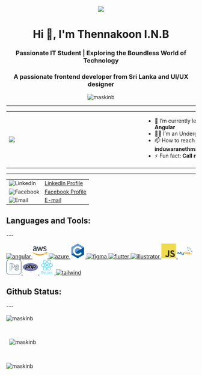<p align="center" ><img  src = "https://github.com/7oSkaaa/7oSkaaa/blob/main/Images/about_me.gif?raw=true" width = 100px></p>
<h1 align="center">Hi 👋, I'm Thennakoon I.N.B</h1>
<h3 align="center">Passionate IT Student | Exploring the Boundless World of Technology</h3>
<h3 align="center">A passionate frontend developer from Sri Lanka and UI/UX designer</h3>

<p align="center"> <img src="https://komarev.com/ghpvc/?username=maskinb&label=Profile%20views&color=0e75b6&style=flat" alt="maskinb"  width="200"/> </p>

 ---

<table align="center"  border="0">
  <tr>
    <td>
      <img src="https://github.com/7oSkaaa/7oSkaaa/blob/main/Images/Right_Side.gif?raw=true" width="350px" align="right">
    </td>
    <td>
      <ul>
        <li>🌱 I’m currently learning <b>React & Angular</b></li>
        <li>🧑‍🎓 I’m an Undergraduate at <b>NSBM</b></li>
        <li>📫 How to reach me: <b>induwaranethmal1322@gmail.com</b></li>
        <li>⚡ Fun fact: <b>Call me as Nethu</b></li>
      </ul>
    </td>
  </tr>
</table>

 ---


<table border="0" align="center" width="400px">
  <tr>
    <td>
      <img src="https://raw.githubusercontent.com/rahuldkjain/github-profile-readme-generator/master/src/images/icons/Social/linked-in-alt.svg" alt="LinkedIn" height="30" width="40" />
    </td>
    <td>
      <a href="https://linkedin.com/in/thennakoon-i-n-b" target="blank">LinkedIn Profile</a>
    </td>
  </tr>
  <tr>
    <td>
      <img src="https://raw.githubusercontent.com/rahuldkjain/github-profile-readme-generator/master/src/images/icons/Social/facebook.svg" alt="Facebook" height="30" width="40" />
    </td>
    <td>
      <a href="https://fb.com/induwara-nethmal" target="blank">Facebook Profile</a>
    </td>
  </tr>
   <tr>
    <td>
      <img src="https://raw.githubusercontent.com/rahuldkjain/github-profile-readme-generator/master/src/images/icons/Social/email.svg" alt="Email" height="30" width="40" />
    </td>
    <td>
      <a href="induwaranethmal1322@gmail.com" target="blank">E-mail</a>
    </td>
  </tr>
 
</table>


 

<h2 align="left">Languages and Tools:</h2>
 ---
<p align="left">
  <a href="https://angular.io" target="_blank" rel="noreferrer">
    <img src="https://angular.io/assets/images/logos/angular/angular.svg" alt="angular" width="40" height="40"/>
  </a>
  <a href="https://aws.amazon.com" target="_blank" rel="noreferrer">
    <img src="https://raw.githubusercontent.com/devicons/devicon/master/icons/amazonwebservices/amazonwebservices-original-wordmark.svg" alt="aws" width="40" height="40"/>
  </a>
  <a href="https://azure.microsoft.com/en-in/" target="_blank" rel="noreferrer">
    <img src="https://www.vectorlogo.zone/logos/microsoft_azure/microsoft_azure-icon.svg" alt="azure" width="40" height="40"/>
  </a>
  <a href="https://www.cprogramming.com/" target="_blank" rel="noreferrer">
    <img src="https://raw.githubusercontent.com/devicons/devicon/master/icons/c/c-original.svg" alt="c" width="40" height="40"/>
  </a>
  <a href="https://www.figma.com/" target="_blank" rel="noreferrer">
    <img src="https://www.vectorlogo.zone/logos/figma/figma-icon.svg" alt="figma" width="40" height="40"/>
  </a>
  <a href="https://flutter.dev" target="_blank" rel="noreferrer">
    <img src="https://www.vectorlogo.zone/logos/flutterio/flutterio-icon.svg" alt="flutter" width="40" height="40"/>
  </a>
  <a href="https://www.adobe.com/in/products/illustrator.html" target="_blank" rel="noreferrer">
    <img src="https://www.vectorlogo.zone/logos/adobe_illustrator/adobe_illustrator-icon.svg" alt="illustrator" width="40" height="40"/>
  </a>
  <a href="https://developer.mozilla.org/en-US/docs/Web/JavaScript" target="_blank" rel="noreferrer">
    <img src="https://raw.githubusercontent.com/devicons/devicon/master/icons/javascript/javascript-original.svg" alt="javascript" width="40" height="40"/>
  </a>
  <a href="https://www.mysql.com/" target="_blank" rel="noreferrer">
    <img src="https://raw.githubusercontent.com/devicons/devicon/master/icons/mysql/mysql-original-wordmark.svg" alt="mysql" width="40" height="40"/>
  </a>
  <a href="https://www.photoshop.com/en" target="_blank" rel="noreferrer">
    <img src="https://raw.githubusercontent.com/devicons/devicon/master/icons/photoshop/photoshop-line.svg" alt="photoshop" width="40" height="40"/>
  </a>
  <a href="https://www.php.net" target="_blank" rel="noreferrer">
    <img src="https://raw.githubusercontent.com/devicons/devicon/master/icons/php/php-original.svg" alt="php" width="40" height="40"/>
  </a>
  <a href="https://reactjs.org/" target="_blank" rel="noreferrer">
    <img src="https://raw.githubusercontent.com/devicons/devicon/master/icons/react/react-original-wordmark.svg" alt="react" width="40" height="40"/>
  </a>
  <a href="https://tailwindcss.com/" target="_blank" rel="noreferrer">
    <img src="https://www.vectorlogo.zone/logos/tailwindcss/tailwindcss-icon.svg" alt="tailwind" width="40" height="40"/>
  </a>
</p>


<h2 align="left">Github Status:</h2>
---
<p>
  <img align="center" src="https://github-readme-stats.vercel.app/api/top-langs?username=maskinb&show_icons=true&locale=en&layout=compact" alt="maskinb" />
</p>
<br>

<p>&nbsp;
  <img align="center" src="https://github-readme-stats.vercel.app/api?username=maskinb&show_icons=true&locale=en" alt="maskinb" />
</p>
<br>

<p>
  <img align="center" src="https://github-readme-streak-stats.herokuapp.com/?user=maskinb&" alt="maskinb" />
</p> 


